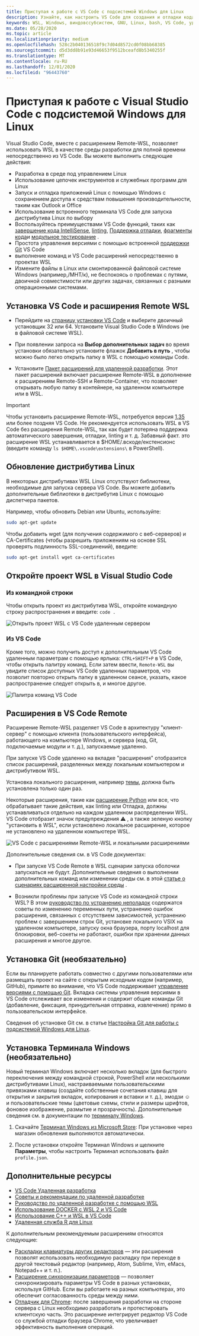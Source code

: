 ```yaml
---
title: Приступая к работе с VS Code с подсистемой Windows для Linux
description: Узнайте, как настроить VS Code для создания и отладки кода с помощью подсистемы Windows для Linux.
keywords: WSL, Windows, виндовссубсистем, GNU, Linux, bash, VS Code, удаленное расширение, отладка, путь, Visual Studio
ms.date: 05/28/2020
ms.topic: article
ms.localizationpriority: medium
ms.openlocfilehash: 528c2b040136518f9c7d04d8572cd0f08bb68385
ms.sourcegitcommit: d5d3dd8b91e93d46653f9512bceafd8b5340255f
ms.translationtype: MT
ms.contentlocale: ru-RU
ms.lasthandoff: 12/01/2020
ms.locfileid: "96443760"
---
```

# <a name="get-started-using-visual-studio-code-with-windows-subsystem-for-linux"></a>Приступая к работе с Visual Studio Code с подсистемой Windows для Linux

Visual Studio Code, вместе с расширением Remote-WSL, позволяет использовать WSL в качестве среды разработки для полной времени непосредственно из VS Code. Вы можете выполнить следующие действия:

* Разработка в среде под управлением Linux
* Использование цепочек инструментов и служебных программ для Linux
* Запуск и отладка приложений Linux с помощью Windows с сохранением доступа к средствам повышения производительности, таким как Outlook и Office
* Использование встроенного терминала VS Code для запуска дистрибутива Linux по выбору
* Воспользуйтесь преимуществами VS Code функций, таких как [завершение кода IntelliSense](https://code.visualstudio.com/docs/editor/intellisense), [linting](https://code.visualstudio.com/docs/python/linting), [Поддержка отладки](https://code.visualstudio.com/docs/nodejs/nodejs-debugging), [фрагменты кода](https://code.visualstudio.com/docs/editor/userdefinedsnippets)и [модульное тестирование](https://code.visualstudio.com/docs/python/testing) .
* Простота управления версиями с помощью встроенной [поддержки Git](https://code.visualstudio.com/docs/editor/versioncontrol#_git-support) VS Code
* выполнение команд и VS Code расширений непосредственно в проектах WSL
* Измените файлы в Linux или смонтированной файловой системе Windows (например,/МНТ/к), не беспокоясь о проблемах с путями, двоичной совместимости или других задачах, связанных с разными операционными системами.

## <a name="install-vs-code-and-the-remote-wsl-extension"></a>Установка VS Code и расширения Remote WSL

* Перейдите на [страницу установки VS Code](https://code.visualstudio.com/download) и выберите двоичный установщик 32 или 64. Установите Visual Studio Code в Windows (не в файловой системе WSL).

* При появлении запроса на **Выбор дополнительных задач** во время установки обязательно установите флажок **Добавить в путь** , чтобы можно было легко открыть папку в WSL с помощью команды Code.

* Установите [Пакет расширений для удаленной разработки](https://marketplace.visualstudio.com/items?itemName=ms-vscode-remote.vscode-remote-extensionpack). Этот пакет расширений включает расширение Remote-WSL в дополнение к расширениям Remote-SSH и Remote-Container, что позволяет открывать любую папку в контейнере, на удаленном компьютере или в WSL.

> [!IMPORTANT]
> Чтобы установить расширение Remote-WSL, потребуется версия [1,35](https://code.visualstudio.com/updates/v1_35) или более поздняя VS Code. Не рекомендуется использовать WSL в VS Code без расширения Remote-WSL, так как будет потеряна поддержка автоматического завершения, отладки, linting и т. д. Забавный факт. это расширение WSL устанавливается в $HOME/.вскоде/екстенсионс (введите команду `ls $HOME\.vscode\extensions\` в PowerShell).

## <a name="update-your-linux-distribution"></a>Обновление дистрибутива Linux

В некоторых дистрибутивах WSL Linux отсутствуют библиотеки, необходимые для запуска сервера VS Code. Вы можете добавить дополнительные библиотеки в дистрибутив Linux с помощью диспетчера пакетов.

Например, чтобы обновить Debian или Ubuntu, используйте:

```bash
sudo apt-get update
```

Чтобы добавить wget (для получения содержимого с веб-серверов) и CA-Certificates (чтобы разрешить приложениям на основе SSL проверять подлинность SSL-соединений), введите:

```bash
sudo apt-get install wget ca-certificates
```

## <a name="open-a-wsl-project-in-visual-studio-code"></a>Откройте проект WSL в Visual Studio Code

### <a name="from-the-command-line"></a>Из командной строки

Чтобы открыть проект из дистрибутива WSL, откройте командную строку распространения и введите: `code .`

![Открыть проект WSL с VS Code удаленным сервером](../media/wsl-open-vs-code.gif)

### <a name="from-vs-code"></a>Из VS Code

Кроме того, можно получить доступ к дополнительным VS Code удаленным параметрам с помощью ярлыка: `CTRL+SHIFT+P` в VS Code, чтобы открыть палитру команд. Если затем ввести, `Remote-WSL` вы увидите список доступных VS Code удаленных параметров, что позволит повторно открыть папку в удаленном сеансе, указать, какое распространение следует открыть в, и многое другое.

![Палитра команд VS Code](../media/vscode-remote-command-palette.png)

## <a name="extensions-inside-of-vs-code-remote"></a>Расширения в VS Code Remote

Расширение Remote-WSL разделяет VS Code в архитектуру "клиент-сервер" с помощью клиента (пользовательского интерфейса), работающего на компьютере Windows, и сервера (код, Git, подключаемые модули и т. д.), запускаемые удаленно.

При запуске VS Code удаленно на вкладке "расширения" отобразится список расширений, разделенных между локальным компьютером и дистрибутивом WSL.

Установка локального расширения, например [темы](https://marketplace.visualstudio.com/search?target=VSCode&category=Themes&sortBy=Installs), должна быть установлена только один раз.

Некоторые расширения, такие как [расширение Python](https://marketplace.visualstudio.com/items?itemName=ms-python.python) или все, что обрабатывает такие действия, как linting или Отладка, должны устанавливаться отдельно на каждом удаленном распределении WSL. VS Code отобразит значок предупреждения ⚠ , а также зеленую кнопку "установить в WSL", если установлено локальное расширение, которое не установлено на удаленном компьютере WSL.

![VS Code с расширениями Remote-WSL и локальными расширениями](../media/vscode-remote-wsl-extensions.png)

Дополнительные сведения см. в VS Code документах:

* При запуске VS Code Remote в WSL сценарии запуска оболочки запускаться не будут. Дополнительные сведения о выполнении дополнительных команд или изменении среды см. в этой [статье о сценариях расширенной настройки среды](https://code.visualstudio.com/docs/remote/wsl#_advanced-environment-setup-script) .

* Возникли проблемы при запуске VS Code из командной строки WSL? В этом [руководство по устранению неполадок](https://code.visualstudio.com/docs/remote/troubleshooting#_fixing-problems-with-the-code-command-not-working) содержатся советы по изменению переменных пути, устранению ошибок расширения, связанных с отсутствием зависимостей, устранению проблем с завершением строк Git, установке локального VSIX на удаленном компьютере, запуску окна браузера, порту localhost для блокировки, веб-сокеты не работают, ошибки при хранении данных расширения и многое другое.

## <a name="install-git-optional"></a>Установка Git (необязательно)

Если вы планируете работать совместно с другими пользователями или размещать проект на сайте с открытым исходным кодом (например, GitHub), примите во внимание, что VS Code поддерживает [управление версиями с помощью Git](https://code.visualstudio.com/docs/editor/versioncontrol#_git-support). Вкладка системы управления версиями в VS Code отслеживает все изменения и содержит общие команды Git (добавление, фиксация, принудительная отправка, извлечение) прямо в пользовательском интерфейсе.

Сведения об установке Git см. в статье [Настройка Git для работы с подсистемой Windows для Linux](./wsl-git.md).

## <a name="install-windows-terminal-optional"></a>Установка Терминала Windows (необязательно)

Новый терминал Windows включает несколько вкладок (для быстрого переключения между командной строкой, PowerShell или несколькими дистрибутивами Linux), настраиваемыми пользовательскими привязками клавиш (создайте собственные сочетания клавиш для открытия и закрытия вкладок, копирования и вставки и т. д.), эмодзи ☺ и пользовательские темы (цветовые схемы, стили и размеры шрифтов, фоновое изображение, размытие и прозрачность). Дополнительные сведения см. в документации по [терминалу Windows](/windows/terminal).

1. Скачайте [Терминал Windows из Microsoft Store](https://www.microsoft.com/store/apps/9n0dx20hk701): При установке через магазин обновления выполняются автоматически.

2. После установки откройте Терминал Windows и щелкните **Параметры**, чтобы настроить Терминал использовать файл `profile.json`.

## <a name="additional-resources"></a>Дополнительные ресурсы

* [VS Code Удаленная разработка](https://code.visualstudio.com/docs/remote/remote-overview)
* [Советы и рекомендации по удаленной разработке](https://code.visualstudio.com/docs/remote/troubleshooting)
* [Руководство по удаленной разработке с помощью WSL](https://code.visualstudio.com/remote-tutorials/wsl/getting-started)
* [Использование DOCKER с WSL 2 и VS Code](https://code.visualstudio.com/blogs/2020/03/02/docker-in-wsl2)
* [Использование C++ и WSL в VS Code](https://code.visualstudio.com/docs/cpp/config-wsl)
* [Удаленная служба R для Linux](/visualstudio/rtvs/setting-up-remote-r-service-on-linux)

К дополнительным рекомендуемым расширениям относятся следующие:

* [Раскладки клавиатуры других редакторов](https://marketplace.visualstudio.com/search?target=VSCode&category=Keymaps&sortBy=Downloads) — эти расширения позволят использовать необходимую раскладку при переходе в другой текстовый редактор (например, Atom, Sublime, Vim, eMacs, Notepad++ и т. п.).
* [Расширение синхронизации параметров](https://marketplace.visualstudio.com/items?itemName=Shan.code-settings-sync) — позволяет синхронизировать параметры VS Code в разных установках, используя GitHub. Если вы работаете на разных компьютерах, это обеспечит согласованность среды между ними.
* [Отладчик для Chrome](https://code.visualstudio.com/blogs/2016/02/23/introducing-chrome-debugger-for-vs-code): после завершения разработки на стороне сервера с Linux необходимо разработать и протестировать клиентскую часть. Это расширение интегрирует редактор VS Code со службой отладки браузера Chrome, что увеличивает эффективность выполнения операций.
